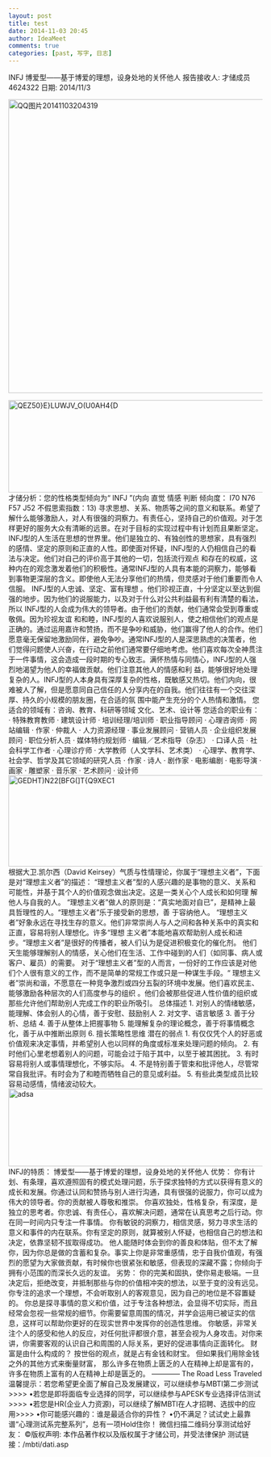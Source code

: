 ```yaml
---
layout: post
title: test
date: 2014-11-03 20:45
author: IdeaMeet
comments: true
categories: [past, 写字, 日志]
---
```

INFJ 博爱型——基于博爱的理想，设身处地的关怀他人 报告接收人: 才储成员4624322 日期: 2014/11/3

<a href="http://ideameet.jd-app.com/jae/uploads/2014/11/QQ图片20141103204319.jpg"><img class="aligncenter wp-image-257 size-full" src="http://ideameet.jd-app.com/jae/uploads/2014/11/QQ图片20141103204319.jpg" alt="QQ图片20141103204319" width="862" height="582" /></a>

<a href="http://ideameet.jd-app.com/jae/uploads/2014/11/QEZ50ELUWJV_OU0AH4D.jpg"><img class="aligncenter wp-image-261 size-full" src="http://ideameet.jd-app.com/jae/uploads/2014/11/QEZ50ELUWJV_OU0AH4D.jpg" alt="QEZ50}E}LUWJV_O(U0AH4{D" width="854" height="183" /></a> 才储分析：您的性格类型倾向为“ INFJ ”(内向 直觉 情感 判断 倾向度： I70 N76 F57 J52 不假思索指数：13) 寻求思想、关系、物质等之间的意义和联系。希望了解什么能够激励人，对人有很强的洞察力。有责任心，坚持自己的价值观。对于怎样更好的服务大众有清晰的远景。在对于目标的实现过程中有计划而且果断坚定。 INFJ型的人生活在思想的世界里。他们是独立的、有独创性的思想家，具有强烈的感情、坚定的原则和正直的人性。即使面对怀疑，INFJ型的人仍相信自己的看法与决定。他们对自己的评价高于其他的一切，包括流行观点 和存在的权威，这种内在的观念激发着他们的积极性。通常INFJ型的人具有本能的洞察力，能够看到事物更深层的含义。即使他人无法分享他们的热情，但灵感对于他们重要而令人信服。 INFJ型的人忠诚、坚定、富有理想 。他们珍视正直，十分坚定以至达到倔强的地步。因为他们的说服能力，以及对于什么对公共利益最有利有清楚的看法，所以 INFJ型的人会成为伟大的领导者。由于他们的贡献，他们通常会受到尊重或敬佩。因为珍视友谊 和和睦，INFJ型的人喜欢说服别人，使之相信他们的观点是正确的。通过运用嘉许和赞扬，而不是争吵和威胁，他们赢得了他人的合作。他们愿意毫无保留地激励同伴，避免争吵。通常INFJ型的人是深思熟虑的决策者，他 们觉得问题使人兴奋，在行动之前他们通常要仔细地考虑。他们喜欢每次全神贯注于一件事情，这会造成一段时期的专心致志。满怀热情与同情心，INFJ型的人强烈地渴望为他人的幸福做贡献。他们注意其他人的情感和利 益，能够很好地处理复杂的人。INFJ型的人本身具有深厚复杂的性格，既敏感又热切。他们内向，很难被人了解，但是愿意同自己信任的人分享内在的自我。他们往往有一个交往深厚、持久的小规模的朋友圈，在合适的氛 围中能产生充分的个人热情和激情。 您适合的领域有：咨询、教育、科研等领域 文化、艺术、设计等 您适合的职业有： · 特殊教育教师 · 建筑设计师 · 培训经理/培训师 · 职业指导顾问 · 心理咨询师 · 网站编辑 · 作家 · 仲裁人 · 人力资源经理 · 事业发展顾问 · 营销人员 · 企业组织发展顾问 · 职位分析人员 · 媒体特约规划师 · 编辑／艺术指导（杂志） · 口译人员 · 社会科学工作者 · 心理诊疗师 · 大学教师（人文学科、艺术类） · 心理学、教育学、社会学、哲学及其它领域的研究人员 · 作家 · 诗人 · 剧作家 · 电影编剧 · 电影导演 · 画家 · 雕塑家 · 音乐家 · 艺术顾问 · 设计师 <a href="http://ideameet.jd-app.com/jae/uploads/2014/11/GEDHTN22BFGTQ9XEC1.jpg"><img class="aligncenter wp-image-260 size-full" src="http://ideameet.jd-app.com/jae/uploads/2014/11/GEDHTN22BFGTQ9XEC1.jpg" alt="GEDHT)N22[BFG(]T{Q9XEC1" width="875" height="181" /></a> 根据大卫.凯尔西（David Keirsey）气质与性情理论，你属于“理想主义者”，下面是对“理想主义者”的描述： “理想主义者”型的人感兴趣的是事物的意义、关系和可能性，并基于其个人的价值观念做出决定。这是一类关心个人成长和如何理 解他人与自我的人。 “理想主义者”做人的原则是：“真实地面对自已”，是精神上最具哲理性的人。“理想主义者”乐于接受新的思想，善 于容纳他人。 “理想主义者”好象永远在寻找生存的意义。他们非常崇尚人与人之间和各种关系中的真实和正直，容易将别人理想化。许多“理想 主义者”本能地喜欢帮助别人成长和进步。“理想主义者”是很好的传播者，被人们认为是促进积极变化的催化剂。 他们天生能够理解别人的情感，关心他们在生活、工作中碰到的人们（如同事、病人或客户、雇员）的需要。 对于“理想主义者”型的人而言，一份好的工作应该是对他们个人很有意义的工作，而不是简单的常规工作或只是一种谋生手段。“ 理想主义者”崇尚和谐，不愿意在一种竞争激烈或四分五裂的环境中发展。他们喜欢民主、能够激励各种层次的人们高度参与的组织 。他们会被那些促进人性价值的组织或那些允许他们帮助别人完成工作的职业所吸引。 总体描述 1. 对别人的情绪敏感，能理解、体会别人的心情，善于安慰、鼓励别人 2. 对文字、语言敏感 3. 善于分析、总结 4. 善于从整体上把握事物 5. 能理解复杂的理论概念，善于将事情概念化，善于从中推断出原则 6. 擅长策略性思维 潜在的弱点 1. 有仅仅凭个人的好恶或价值观来决定事情，并希望别人也以同样的角度或标准来处理问题的倾向。 2. 有时他们心里老想着别人的问题，可能会过于陷于其中，以至于被其困扰。 3. 有时容易将别人或事情理想化，不够实际。 4. 不是特别善于管束和批评他人，尽管常常自我批评。有时会为了和睦而牺牲自己的意见或利益。 5. 有些此类型成员比较容易动感情，情绪波动较大。 <a href="http://ideameet.jd-app.com/jae/uploads/2014/11/adsa.jpg"><img class="aligncenter wp-image-265 size-full" src="http://ideameet.jd-app.com/jae/uploads/2014/11/adsa.jpg" alt="adsa" width="835" height="154" /></a> INFJ的特质： 博爱型——基于博爱的理想，设身处地的关怀他人 优势： 你有计划、有条理，喜欢遵照固有的模式处理问题，乐于探求独特的方式以获得有意义的成长和发展。你通过认同和赞扬与别人进行沟通，具有很强的说服力，你可以成为伟大的领导者。你的贡献被人尊敬和推崇。 你喜欢独处，性格复杂，有深度，是独立的思考者。你忠诚、有责任心，喜欢解决问题，通常在认真思考之后行动。你在同一时间内只专注一件事情。 你有敏锐的洞察力，相信灵感，努力寻求生活的意义和事件的内在联系。你有坚定的原则，就算被别人怀疑，也相信自己的想法和决定，依靠坚韧不拔取得成功。 他人能随时体会到你的善良和体贴，但不太了解你，因为你总是做的含蓄和复杂。事实上你是非常重感情，忠于自我价值观，有强烈的愿望为大家做贡献，有时候你也很紧张和敏感，但表现的深藏不露；你倾向于拥有小范围的而深长久远的友谊。 劣势： 你的完美和固执，使你易走极端。一旦决定后，拒绝改变，并抵制那些与你的价值相冲突的想法，以至于变的没有远见。你专注的追求一个理想，不会听取别人的客观意见，因为自己的地位是不容置疑的。 你总是探寻事情的意义和价值，过于专注各种想法，会显得不切实际，而且经常会忽视一些常规的细节。你需要留意周围的情况，并学会运用已被证实的信息，这样可以帮助你更好的在现实世界中发挥你的创造性思维。 你敏感，非常关注个人的感受和他人的反应，对任何批评都很介意，甚至会视为人身攻击。对你来讲，你需要客观的认识自己和周围的人际关系，更好的促进事情向正面转化。 财富是由什么构成的？ 按世俗的观点，就是占有金钱和财宝。 但如果我们用除金钱之外的其他方式来衡量财富， 那么许多在物质上匮乏的人在精神上却是富有的， 许多在物质上富有的人在精神上却是匮乏的。 ———— The Road Less Traveled 温馨提示：若您希望更全面了解自己及发展建议，可以继续参与MBTI第二步测试&gt;&gt;&gt;&gt; •若您是即将面临专业选择的同学，可以继续参与APESK专业选择评估测试&gt;&gt;&gt;&gt; •若您是HR(企业人力资源)，可以继续了解MBTI在人才招聘、选拔中的应用&gt;&gt;&gt;&gt; •你可能感兴趣的：谁是最适合你的异性？ •仍不满足？试试史上最靠谱“心理测试系完整系列”，总有一项Hold住你！ 微信扫描二维码分享测试给好友： ©版权声明: 本作品著作权以及版权属于才储公司，并受法律保护 测试链接：/mbti/dati.asp
